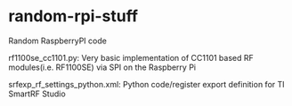 # random-rpi-stuff
Random RaspberryPI code

rf1100se_cc1101.py: Very basic implementation of CC1101 based RF modules(i.e. RF1100SE) via SPI on the Raspberry Pi

srfexp_rf_settings_python.xml: Python code/register export definition for TI SmartRF Studio
